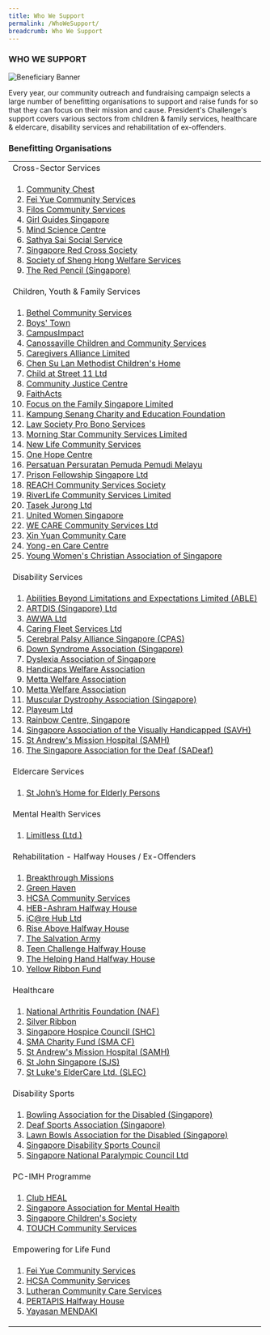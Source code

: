 ```yaml
---
title: Who We Support
permalink: /WhoWeSupport/
breadcrumb: Who We Support
---
```

### WHO WE SUPPORT

![Beneficiary Banner](/images/our-beneficiary.jpg "Beneficiary Banner")

Every year, our community outreach and fundraising campaign selects a large number of benefitting organisations to support and raise funds for so that they can focus on their mission and cause.  President's Challenge's support covers various sectors from children & family services, healthcare & eldercare, disability services and rehabilitation of ex-offenders.


### Benefitting Organisations

<table width="100%" cellpadding="10px" cellspacing="10px">
	<tr><td>Cross-Sector Services </td></tr>
<tr><td>
<ol>
<li><a href="http://www.comchest.gov.sg" target='_blank'>Community Chest</a></li>
<li><a href="https://fycs.org" target='_blank'>Fei Yue Community Services</a></li>
<li><a href="https://www.filos.sg" target='_blank'>Filos Community Services</a></li>
<li><a href="https://girlguides.org.sg" target='_blank'>Girl Guides Singapore</a></li>
	<li><a href="https://www.mindsciencecentre.sg" target='_blank'>Mind Science Centre</a></li>
	<li><a href="https://www.4s.org.sg" target='_blank'>Sathya Sai Social Service</a></li>
	<li><a href="https://www.redcross.sg" target='_blank'>Singapore Red Cross Society</a></li>
	<li><a href="https://shenghong.org.sg" target='_blank'>Society of Sheng Hong Welfare Services</a></li>
	<li><a href="https://redpencil.org/singapore" target='_blank'>The Red Pencil (Singapore)</a></li>
</ol>
</td></tr>
<tr><td>Children, Youth & Family Services</td></tr>
<tr><td>
<ol>
<li><a href="https://www.bethelcs.org.sg" target='_blank'>Bethel Community Services</a></li>
<li><a href="https://www.boystown.org.sg" target='_blank'>
Boys' Town</a></li>
<li><a href="https://www.campusimpact.org.sg" target='_blank'>CampusImpact</a></li>
<li><a href="https://canossaville.org.sg" target='_blank'>Canossaville Children and Community Services</a></li>
<li><a href="https://www.cal.org.sg" target='_blank'>Caregivers Alliance Limited	</a></li>
<li><a href="https://www.cslmch.org.sg" target='_blank'>Chen Su Lan Methodist Children's Home</a></li>
<li><a href="https://street11.org.sg" target='_blank'>Child at Street 11 Ltd</a></li>
<li><a href="https://www.cjc.org.sg" target='_blank'>Community Justice Centre</a></li>
<li><a href="https://www.faithacts.org.sg" target='_blank'>FaithActs	</a></li>
<li><a href="https://www.family.org.sg" target='_blank'>Focus on the Family Singapore Limited
</a></li>
<li><a href="https://www.kampungsenang.org" target='_blank'>Kampung Senang Charity and Education Foundation</a></li>  
<li><a href="https://www.lawsocprobono.org" target='_blank'>Law Society Pro Bono Services</a></li>
		<li><a href="https://www.morningstar.org.sg" target='_blank'>Morning Star Community Services Limited</a></li>
<li><a href="https://www.newlife.org.sg" target='_blank'>New Life Community Services</a></li>
<li><a href="https://www.onehopecentre.org" target='_blank'>One Hope Centre</a></li>
	<li><a href="http://4pm.org.sg" target='_blank'>Persatuan Persuratan Pemuda Pemudi Melayu</a></li>
	<li><a href="https://pfs.org.sg" target='_blank'>Prison Fellowship Singapore Ltd</a></li>
<li><a href="https://www.reach.org.sg/about-us" target='_blank'>REACH Community Services Society</a></li>  
	<li><a href="http://www.rcs.org.sg" target='_blank'>RiverLife Community Services Limited</a></li>
<li><a href="https://tasekjurong.org" target='_blank'>Tasek Jurong Ltd</a></li>
	<li><a href="https://uws.org.sg/" target='_blank'>United Women Singapore</a></li>
<li><a href="https://www.wecare.org.sg" target='_blank'>WE CARE Community Services Ltd</a></li>
<li><a href="https://xinyuan.org.sg" target='_blank'>
Xin Yuan Community Care	</a></li>
	<li><a href="https://www.yong-en.org.sg" target='_blank'>Yong-en Care Centre</a></li>
	<li><a href="https://ywca.org.sg" target='_blank'>Young Women's Christian Association of Singapore</a></li>
</ol>
 </td></tr>
 
<tr><td>Disability Services</td></tr>
<tr><td>
<ol> 
<li><a href="https://able-sg.org" target='_blank'>Abilities Beyond Limitations and Expectations Limited (ABLE)</a></li> 
<li><a href="https://www.artdis.org.sg" target='_blank'>ARTDIS (Singapore) Ltd</a></li> 
	<li><a href="https://www.awwa.org.sg" target='_blank'>AWWA Ltd</a></li> 
<li><a href="https://caringfleet.com" target='_blank'>Caring Fleet Services Ltd</a></li> 
	<li><a href="http://cpas.org.sg" target='_blank'>Cerebral Palsy Alliance Singapore (CPAS)</a></li>
	
<li><a href="https://downsyndrome-singapore.org" target='_blank'>Down Syndrome Association (Singapore)</a></li> 
<li><a href="https://www.das.org.sg/" target='_blank'>Dyslexia Association of Singapore</a></li>
<li><a href="https://hwa.org.sg" target='_blank'>Handicaps Welfare Association</a></li>
	<li><a href="https://www.metta.org.sg" target='_blank'>Metta Welfare Association</a></li>
		<li><a href="https://www.minds.org.sg" target='_blank'>Metta Welfare Association</a></li>
	<li><a href="https://www.mdas.org.sg" target='_blank'>Muscular Dystrophy Association (Singapore)</a></li> 
	<li><a href="https://www.playeum.com" target='_blank'>Playeum Ltd</a></li> 
	<li><a href="https://www.rainbowcentre.org.sg" target='_blank'>Rainbow Centre, Singapore</a></li> 
<li><a href="https://savh.org.sg" target='_blank'>Singapore Association of the Visually Handicapped (SAVH)</a></li> 
	<li><a href="https://www.samh.org.sg" target='_blank'>St Andrew's Mission Hospital (SAMH)
</a></li> 
<li><a href="https://sadeaf.org.sg" target='_blank'>The Singapore Association for the Deaf (SADeaf)</a></li> 
 </ol>
</td></tr>


<tr><td>Eldercare Services</td></tr>
<tr><td>
<ol>
<li><a href="	https://www.stjohneldershome.org.sg/home" target='_blank'>St John’s Home for Elderly Persons
</a></li>  
</ol>
</td></tr>


<tr><td>Mental Health Services</td></tr>
<tr><td>
<ol>
<li><a href="https://www.limitless.sg" target='_blank'>Limitless (Ltd.)</a></li>
</ol>
</td></tr>


<tr><td>Rehabilitation - Halfway Houses / Ex-Offenders</td></tr>
<tr><td>
<ol>
<li><a href="http://www.breakthroughmissions.org.sg/" target='_blank'>Breakthrough Missions</a></li>
<li><a href="https://sbws.org.sg/en/services-affiliates/social-welfare-and-community-services/green-haven" target='_blank'>Green Haven</a></li>
<li><a href="https://www.hcsa.org.sg/" target='_blank'>HCSA Community Services</a></li> 
<li><a href="https://heb.org.sg/our-subsidiaries/heb-ashram/" target='_blank'>HEB-Ashram Halfway House</a></li>
<li><a href="http://www.icarehub.org.sg/" target='_blank'>iC@re Hub Ltd</a></li>
<li><a href="https://ppis.sg/riseabove" target='_blank'>Rise Above Halfway House</a></li>
	<li><a href="https://www.salvationarmy.org/singapore" target='_blank'>The Salvation Army</a></li> 
<li><a href="https://www.teenchallenge.org.sg" target='_blank'>Teen Challenge Halfway House </a></li>
<li><a href="http://thehelpinghand.org.sg" target='_blank'>The Helping Hand Halfway House</a></li>
<li><a href="https://www.yellowribbon.gov.sg/yellow-ribbon-fund" target='_blank'>Yellow Ribbon Fund</a></li>
</ol>
</td></tr>


<tr><td> Healthcare</td></tr>
<tr><td>
<ol>
	
<li><a href="https://naf.org.sg/" target='_blank'>National Arthritis Foundation (NAF)</a></li>
<li><a href="https://www.silverribbonsingapore.com/" target='_blank'>Silver Ribbon</a></li> 
<li><a href="https://singaporehospice.org.sg/" target='_blank'>Singapore Hospice Council (SHC)</a></li> 
<li><a href="https://www.sma.org.sg/" target='_blank'>SMA Charity Fund (SMA CF)</a></li> 
<li><a href="https://www.samh.org.sg/" target='_blank'>St Andrew's Mission Hospital (SAMH)</a></li> 
<li><a href="https://stjohn.org.sg/" target='_blank'>St John Singapore (SJS)</a></li> 
<li><a href="https://www.slec.org.sg/" target='_blank'>St Luke's ElderCare Ltd. (SLEC)</a></li>
</ol>
</td></tr>


<tr><td>Disability Sports</td></tr>
<tr><td>
<ol>
<li><a href="https://www.bads.org.sg/index.html" target='_blank'>Bowling Association for the Disabled (Singapore)</a></li>
 <li><a href="https://dsa.org.sg/" target='_blank'>Deaf Sports Association (Singapore)</a></li>
 <li><a href="http://parabowlsingapore.org/" target='_blank'>Lawn Bowls Association for the Disabled (Singapore)</a></li>
 <li><a href="https://sdsc.org.sg/" target='_blank'>Singapore Disability Sports Council</a></li>
 <li><a href="http://www.snpc.org.sg/" target='_blank'>Singapore National Paralympic Council Ltd</a></li>
</ol>
</td></tr>


<tr><td> PC-IMH Programme
</td></tr>
<tr><td>
<ol>
<li><a href="http://www.clubheal.org.sg/" target='_blank'>Club HEAL  </a></li>
<li><a href="https://www.samhealth.org.sg/" target='_blank'>Singapore Association for Mental Health </a></li>
<li><a href="https://www.childrensociety.org.sg/" target='_blank'>Singapore Children's Society   </a></li>
<li><a href="https://www.touch.org.sg/" target='_blank'>TOUCH Community Services </a></li>
</ol>
 </td></tr> 



<tr><td> Empowering for Life Fund
</td></tr>
<tr><td>
 <ol>
<li><a href="https://www.fycs.org/" target='_blank'>Fei Yue Community Services</a></li>
<li><a href="https://www.hcsa.org.sg/" target='_blank'>HCSA Community Services </a></li>
<li><a href="https://lccs.org.sg/" target='_blank'>Lutheran Community Care Services </a></li>
<li><a href="https://www.pertapis.org.sg/welfare-homes" target='_blank'>PERTAPIS Halfway House </a></li>  
<li><a href="https://www.mendaki.org.sg/" target='_blank'>Yayasan MENDAKI </a></li>
 </ol>
</td></tr>
</table>